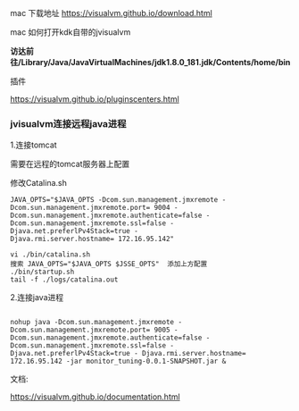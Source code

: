 mac 下载地址 https://visualvm.github.io/download.html



mac 如何打开kdk自带的jvisualvm

**访达前往/Library/Java/JavaVirtualMachines/jdk1.8.0_181.jdk/Contents/home/bin**

插件

https://visualvm.github.io/pluginscenters.html





### jvisualvm连接远程java进程



1.连接tomcat

需要在远程的tomcat服务器上配置

修改Catalina.sh

```
JAVA_OPTS="$JAVA_OPTS -Dcom.sun.management.jmxremote -
Dcom.sun.management.jmxremote.port= 9004 -
Dcom.sun.management.jmxremote.authenticate=false -
Dcom.sun.management.jmxremote.ssl=false -
Djava.net.preferlPv4Stack=true -
Djava.rmi.server.hostname= 172.16.95.142"

vi ./bin/catalina.sh 
搜索 JAVA_OPTS="$JAVA_OPTS $JSSE_OPTS"  添加上方配置
./bin/startup.sh
tail -f ./logs/catalina.out
```





2.连接java进程

```

nohup java -Dcom.sun.management.jmxremote - Dcom.sun.management.jmxremote.port= 9005 - Dcom.sun.management.jmxremote.authenticate=false - Dcom.sun.management.jmxremote.ssl=false - Djava.net.preferlPv4Stack=true - Djava.rmi.server.hostname= 172.16.95.142 -jar monitor_tuning-0.0.1-SNAPSHOT.jar &
```



文档:

https://visualvm.github.io/documentation.html